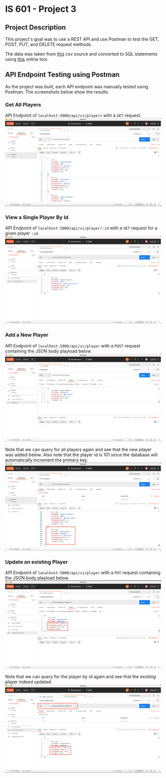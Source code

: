 # IS 601 - Project 3


## Project Description
This project's goal was to use a REST API and use Postman to test the GET, POST, PUT, and DELETE request methods.

The data was taken from [this](https://people.sc.fsu.edu/~jburkardt/data/csv/csv.html) csv source and converted to SQL statements using [this](https://sqlizer.io/#/) online tool.


## API Endpoint Testing using Postman
As the project was built, each API endpoint was manually tested using Postman. The screenshots below show the results.

### Get All Players
API Endpoint of `localhost:5000/api/vi/players` with a `GET` request.
![api_all_players](screenshots/postman-get-all-players.png)

### View a Single Player By Id
API Endpoint of `localhost:5000/api/vi/player/:id` with a `GET` request for a given player `:id`.
![api_get_player](screenshots/postman-get-player.png)


### Add a New Player
API Endpoint of `localhost:5000/api/vi/player` with a `POST` request containing the JSON body playload below.
![api_post_new_player](screenshots/postman-post-new-player.png)

Note that we can query for all players again and see that the new player was added below.
Also note that the player id is 101 since the database will automatically increment the primary key.
![api_get_new_player](screenshots/postman-get-new-player.png)


### Update an existing Player
API Endpoint of `localhost:5000/api/vi/player` with a `PUT` request containing the JSON body playload below.
![api_put_update_player](screenshots/postman-put-update-player.png)

Note that we can query for the player by id again and see that the existing player indeed updated.
![api_get_update_player](screenshots/postman-get-update-player.png)

